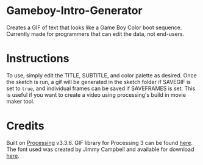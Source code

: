 # Gameboy-Intro-Generator
Creates a GIF of text that looks like a Game Boy Color boot sequence.
Currently made for programmers that can edit the data, not end-users. 

# Instructions
To use, simply edit the TITLE, SUBTITLE, and color palette as desired. Once the sketch is run, a gif will be generated in the sketch folder if
SAVEGIF is set to `true`, and individual frames can be saved if SAVEFRAMES is
set. This is useful if you want to create a video using processing's build in
movie maker tool. 

# Credits
Built on [Processing](https://processing.org) v3.3.6. GIF library for
Processing 3 can be found [here](https://github.com/01010101/GifAnimation). The font used was created by Jimmy Campbell and available for download [here](https://www.dafont.com/early-gameboy.font).
